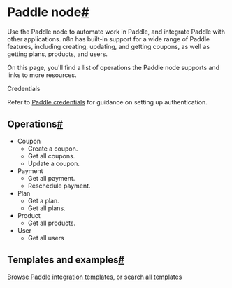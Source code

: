 [](https://github.com/n8n-io/n8n-docs/edit/main/docs/integrations/builtin/app-nodes/n8n-nodes-base.paddle.md "Edit this page")

# Paddle node[#](#paddle-node "Permanent link")

Use the Paddle node to automate work in Paddle, and integrate Paddle with other applications. n8n has built-in support for a wide range of Paddle features, including creating, updating, and getting coupons, as well as getting plans, products, and users.

On this page, you'll find a list of operations the Paddle node supports and links to more resources.

Credentials

Refer to [Paddle credentials](../../credentials/paddle/) for guidance on setting up authentication.

## Operations[#](#operations "Permanent link")

*   Coupon
    *   Create a coupon.
    *   Get all coupons.
    *   Update a coupon.
*   Payment
    *   Get all payment.
    *   Reschedule payment.
*   Plan
    *   Get a plan.
    *   Get all plans.
*   Product
    *   Get all products.
*   User
    *   Get all users

## Templates and examples[#](#templates-and-examples "Permanent link")

[Browse Paddle integration templates](https://n8n.io/integrations/paddle/), or [search all templates](https://n8n.io/workflows/)